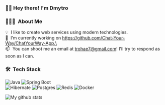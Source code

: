 ### 👋🏻 Hey there! I'm Dmytro

### 👨🏻‍💻 &nbsp;About Me

💡 &nbsp;I like to create web services using modern technologies.\
🔭 &nbsp;I’m currently working on https://github.com/Chat-Your-Way/ChatYourWay-App.\ <br>
📫 &nbsp;You can shoot me an email at trohae7@gmail.com! I'll try to respond as soon as I can.

### 🛠 &nbsp;Tech Stack

![Java](https://img.shields.io/badge/Java-ED8B00?style=for-the-badge&logo=java&logoColor=white)
![Spring Boot](https://img.shields.io/badge/Spring%20Boot-6DB33F.svg?style=for-the-badge&logo=Spring-Boot&logoColor=white) <br>
![Hibernate](https://img.shields.io/badge/Hibernate-59666C?style=for-the-badge&logo=Hibernate&logoColor=white)
![Postgres](https://img.shields.io/badge/postgres-%23316192.svg?style=for-the-badge&logo=postgresql&logoColor=white)
![Redis](https://img.shields.io/badge/redis-%23DD0031.svg?style=for-the-badge&logo=redis&logoColor=white)
![Docker](https://img.shields.io/badge/Docker-2496ED.svg?style=for-the-badge&logo=Docker&logoColor=white)

![My github stats](https://github-readme-stats.vercel.app/api?username=troha7&show_icons=true&theme=slateorange )

